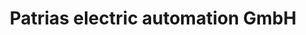 ---
title: "Patrias electric automation GmbH"
url: /altenmarkt-im-pongau/patrias-electric-automation-gmbh/
shop: Elektronik
---